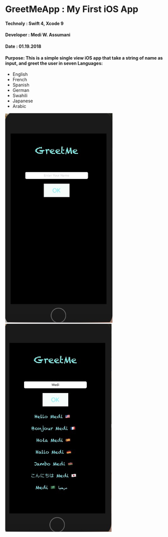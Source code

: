  #                             GreetMeApp : My First iOS App
 
 #### Technoly : Swift 4, Xcode 9
 #### Developer : Medi W. Assumani
 #### Date : 01.19.2018
 
 
#### Purpose: This is a simple single view iOS app that take a string of name as input, and greet the user in seven Languages:

* English
* French
* Spanish
* German
* Swahili
* Japanese
* Arabic


<img src="images\photo2.jpg"> <img src="images\photo1.jpg">








